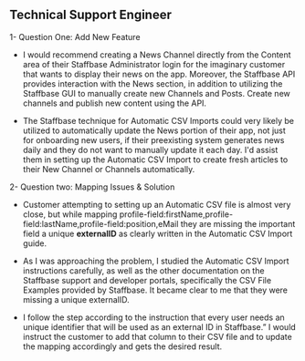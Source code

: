## Technical Support Engineer

 1- Question One: Add New Feature
* I would recommend creating a News Channel directly from the Content area of their Staffbase Administrator login for the imaginary customer that wants to display their news on the app. Moreover, the Staffbase API provides interaction with the News section, in addition to utilizing the Staffbase GUI to manually create new Channels and Posts. Create new channels and publish new content using the API.

* The Staffbase technique for Automatic CSV Imports could very likely be utilized to automatically update the News portion of their app, not just for onboarding new users, if their preexisting system generates news daily and they do not want to manually update it each day. I'd assist them in setting up the Automatic CSV Import to create fresh articles to their New Channel or Channels automatically.


2- Question two: Mapping Issues & Solution
* Customer attempting to setting up an Automatic CSV file is almost very close, but while mapping profile-field:firstName,profile-field:lastName,profile-field:position,eMail they are missing the important field a unique **externalID** as clearly written in the Automatic CSV Import guide.

* As I was approaching the problem, I studied the Automatic CSV Import instructions carefully, as well as the other documentation on the Staffbase support and developer portals, specifically the CSV File Examples provided by Staffbase. It became clear to me that they were missing a unique externalID. 

* I follow the step according to the instruction that every user needs an unique identifier that will be used as an external ID in Staffbase.” I would instruct the customer to add that column to their CSV file and to update the mapping accordingly and gets the desired result.
